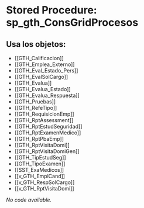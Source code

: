 # Stored Procedure: sp_gth_ConsGridProcesos

## Usa los objetos:
- [[GTH_Calificacion]]
- [[GTH_Emplea_Externo]]
- [[GTH_Eval_Estado_Pers]]
- [[GTH_EvalSolCargo]]
- [[GTH_Evalua]]
- [[GTH_Evalua_Estado]]
- [[GTH_Evalua_Respuesta]]
- [[GTH_Pruebas]]
- [[GTH_RefeTipo]]
- [[GTH_RequisicionEmp]]
- [[GTH_RptAssessment]]
- [[GTH_RptEstudSeguridad]]
- [[GTH_RptExamenMedico]]
- [[GTH_RptPbaEmp]]
- [[GTH_RptVisitaDomi]]
- [[GTH_RptVisitaDomiGen]]
- [[GTH_TipEstudSeg]]
- [[GTH_TipoExamen]]
- [[SST_ExaMedicos]]
- [[v_GTH_EmplCand]]
- [[v_GTH_RespSolCargo]]
- [[v_GTH_RptVisitaDomi]]

*No code available.*
